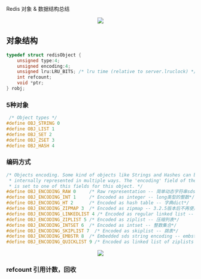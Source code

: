 Redis 对象 & 数据结构总结


<div align="center"> <img src="http://zpengg.oss-cn-shenzhen.aliyuncs.com/img/94fa411dbf14c578016b4dea3dbf3823.png"/> </div>


## 对象结构
```C
typedef struct redisObject {
    unsigned type:4;
    unsigned encoding:4;
    unsigned lru:LRU_BITS; /* lru time (relative to server.lruclock) */
    int refcount;
    void *ptr;
} robj;
```

### 5种对象
```C
 /* Object types */
#define OBJ_STRING 0
#define OBJ_LIST 1
#define OBJ_SET 2
#define OBJ_ZSET 3
#define OBJ_HASH 4
```
### 编码方式
```C
/* Objects encoding. Some kind of objects like Strings and Hashes can be
 * internally represented in multiple ways. The 'encoding' field of the object
 * is set to one of this fields for this object. */
#define OBJ_ENCODING_RAW 0     /* Raw representation -- 简单动态字符串sds*/
#define OBJ_ENCODING_INT 1     /* Encoded as integer -- long类型的整数*/
#define OBJ_ENCODING_HT 2      /* Encoded as hash table -- 字典dict*/
#define OBJ_ENCODING_ZIPMAP 3  /* Encoded as zipmap -- 3.2.5版本后不再使用 */
#define OBJ_ENCODING_LINKEDLIST 4 /* Encoded as regular linked list -- 双向链表*/
#define OBJ_ENCODING_ZIPLIST 5 /* Encoded as ziplist -- 压缩列表*/
#define OBJ_ENCODING_INTSET 6  /* Encoded as intset -- 整数集合*/
#define OBJ_ENCODING_SKIPLIST 7  /* Encoded as skiplist -- 跳表*/
#define OBJ_ENCODING_EMBSTR 8  /* Embedded sds string encoding -- embstr编码的sds*/
#define OBJ_ENCODING_QUICKLIST 9 /* Encoded as linked list of ziplists -- 由双端链表和压缩列表构成的高速列表*/
```
<div align="center"> <img src="http://zpengg.oss-cn-shenzhen.aliyuncs.com/img/4cf7587786066cb5ca4b11612b2555bc.png"/> </div>

### refcount 引用计数，回收